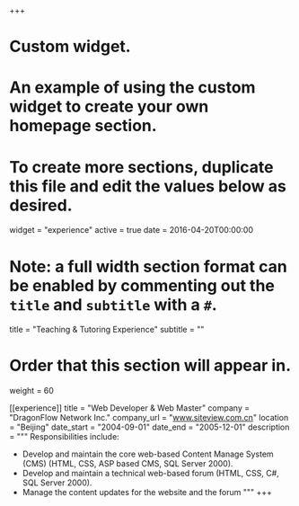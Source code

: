 +++
# Custom widget.
# An example of using the custom widget to create your own homepage section.
# To create more sections, duplicate this file and edit the values below as desired.
widget = "experience"
active = true
date = 2016-04-20T00:00:00

# Note: a full width section format can be enabled by commenting out the `title` and `subtitle` with a `#`.
title = "Teaching & Tutoring Experience"
subtitle = ""

# Order that this section will appear in.
weight = 60

[[experience]]
  title = "Web Developer & Web Master"
  company = "DragonFlow Network Inc."
  company_url = "www.siteview.com.cn"
  location = "Beijing"
  date_start = "2004-09-01"
  date_end = "2005-12-01"
  description = """
  Responsibilities include:

  * Develop and maintain the core web-based Content Manage System (CMS) (HTML, CSS, ASP based CMS, SQL Server 2000).
  * Develop and maintain a technical web-based forum (HTML, CSS, C#, SQL Server 2000).
  * Manage the content updates for the website and the forum
  """
+++
